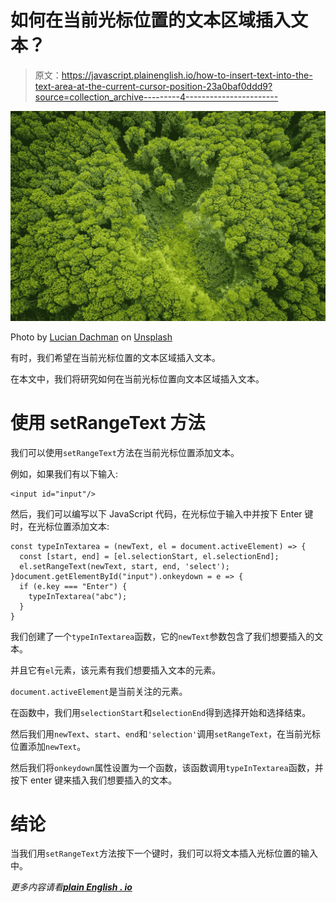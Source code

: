 # 如何在当前光标位置的文本区域插入文本？

> 原文：<https://javascript.plainenglish.io/how-to-insert-text-into-the-text-area-at-the-current-cursor-position-23a0baf0ddd9?source=collection_archive---------4----------------------->

![](img/012be36d9992480eb39ac8e648ec7784.png)

Photo by [Lucian Dachman](https://unsplash.com/@luciandachman?utm_source=medium&utm_medium=referral) on [Unsplash](https://unsplash.com?utm_source=medium&utm_medium=referral)

有时，我们希望在当前光标位置的文本区域插入文本。

在本文中，我们将研究如何在当前光标位置向文本区域插入文本。

# 使用 setRangeText 方法

我们可以使用`setRangeText`方法在当前光标位置添加文本。

例如，如果我们有以下输入:

```
<input id="input"/>
```

然后，我们可以编写以下 JavaScript 代码，在光标位于输入中并按下 Enter 键时，在光标位置添加文本:

```
const typeInTextarea = (newText, el = document.activeElement) => {
  const [start, end] = [el.selectionStart, el.selectionEnd];
  el.setRangeText(newText, start, end, 'select');
}document.getElementById("input").onkeydown = e => {
  if (e.key === "Enter") {
    typeInTextarea("abc");
  }
}
```

我们创建了一个`typeInTextarea`函数，它的`newText`参数包含了我们想要插入的文本。

并且它有`el`元素，该元素有我们想要插入文本的元素。

`document.activeElement`是当前关注的元素。

在函数中，我们用`selectionStart`和`selectionEnd`得到选择开始和选择结束。

然后我们用`newText`、`start`、`end`和`'selection'`调用`setRangeText`，在当前光标位置添加`newText`。

然后我们将`onkeydown`属性设置为一个函数，该函数调用`typeInTextarea`函数，并按下 enter 键来插入我们想要插入的文本。

# 结论

当我们用`setRangeText`方法按下一个键时，我们可以将文本插入光标位置的输入中。

*更多内容请看*[***plain English . io***](http://plainenglish.io/)